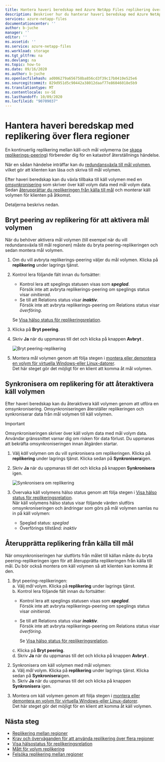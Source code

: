 ```yaml
---
title: Hantera haveri beredskap med Azure NetApp Files replikering över flera regioner | Microsoft Docs
description: Beskriver hur du hanterar haveri beredskap med Azure NetApp Files replikering över flera regioner.
services: azure-netapp-files
documentationcenter: ''
author: b-juche
manager: ''
editor: ''
ms.assetid: ''
ms.service: azure-netapp-files
ms.workload: storage
ms.tgt_pltfrm: na
ms.devlang: na
ms.topic: how-to
ms.date: 09/16/2020
ms.author: b-juche
ms.openlocfilehash: ad006279a656758ba856cd3f39c17b0410e525e6
ms.sourcegitcommit: 829d951d5c90442a38012daaf77e86046018e5b9
ms.translationtype: MT
ms.contentlocale: sv-SE
ms.lasthandoff: 10/09/2020
ms.locfileid: "90709037"
---
```

# <a name="manage-disaster-recovery-using-cross-region-replication"></a>Hantera haveri beredskap med replikering över flera regioner 

En kontinuerlig replikering mellan käll-och mål volymerna (se [skapa replikerings-peering](cross-region-replication-create-peering.md)) förbereder dig för en katastrof återställnings händelse. 

När en sådan händelse inträffar kan du [redundansväxla till mål volymen](#break-replication-peering-to-activate-the-destination-volume), vilket gör att klienten kan läsa och skriva till mål volymen. 

Efter haveri beredskap kan du växla tillbaka till käll volymen med en [omsynkronisering](#resync-replication-to-reactivate-the-source-volume) som skriver över käll volym data med mål volym data.  Sedan [återupprättar du replikeringen från källa till mål](#reestablish-source-to-destination-replication) och monterar käll volymen för klienten på åtkomst. 

Detaljerna beskrivs nedan. 

## <a name="break-replication-peering-to-activate-the-destination-volume"></a>Bryt peering av replikering för att aktivera mål volymen

När du behöver aktivera mål volymen (till exempel när du vill redundansväxla till mål regionen) måste du bryta peering-replikeringen och sedan montera mål volymen.  

1. Om du vill avbryta replikerings-peering väljer du mål volymen. Klicka på **replikering** under lagrings tjänst.  

2.  Kontrol lera följande fält innan du fortsätter:  
    * Kontrol lera att speglings statusen visas som ***speglad***.   
        Försök inte att avbryta replikerings-peering om speglings status visar *oinitierad*.
    * Se till att Relations status visar ***inaktiv***.   
        Försök inte att avbryta replikerings-peering om Relations status visar *överföring*.   

    Se [Visa hälso status för replikeringsrelation](cross-region-replication-display-health-status.md). 

3.  Klicka på **Bryt peering**.  

4.  Skriv **Ja** när du uppmanas till det och klicka på knappen **Avbryt** . 

    ![Bryt peering-replikering](../media/azure-netapp-files/cross-region-replication-break-replication-peering.png)

5.  Montera mål volymen genom att följa stegen i [montera eller demontera en volym för virtuella Windows-eller Linux-datorer](azure-netapp-files-mount-unmount-volumes-for-virtual-machines.md).   
    Det här steget gör det möjligt för en klient att komma åt mål volymen.

## <a name="resync-replication-to-reactivate-the-source-volume"></a>Synkronisera om replikering för att återaktivera käll volymen   

Efter haveri beredskap kan du återaktivera käll volymen genom att utföra en omsynkronisering.  Omsynkroniseringen återställer replikeringen och synkroniserar data från mål volymen till käll volymen.  

> [!IMPORTANT] 
> Omsynkroniseringen skriver över käll volym data med mål volym data.  Användar gränssnittet varnar dig om risken för data förlust. Du uppmanas att bekräfta omsynkroniseringen innan åtgärden startar.

1. Välj *käll* volymen om du vill synkronisera om replikeringen. Klicka på **replikering** under lagrings tjänst. Klicka sedan på **Synkronisera**igen.  

2. Skriv **Ja** när du uppmanas till det och klicka på knappen **Synkronisera** igen. 
 
    ![Synkronisera om replikering](../media/azure-netapp-files/cross-region-replication-resync-replication.png)

3. Övervaka käll volymens hälso status genom att följa stegen i [Visa hälso status för replikeringsrelation](cross-region-replication-display-health-status.md).   
    När käll volymens hälso status visar följande värden slutförs omsynkroniseringen och ändringar som görs på mål volymen samlas nu in på käll volymen:   

    * Speglad status: *speglad*  
    * Överförings tillstånd: *inaktiv*  

## <a name="reestablish-source-to-destination-replication"></a>Återupprätta replikering från källa till mål

När omsynkroniseringen har slutförts från målet till källan måste du bryta peering-replikeringen igen för att återupprätta replikeringen från källa till mål. Du bör också montera om käll volymen så att klienten kan komma åt den.  

1. Bryt peering-replikeringen:  
    a. Välj *mål* volym. Klicka på **replikering** under lagrings tjänst.  
    b. Kontrol lera följande fält innan du fortsätter:   
    * Kontrol lera att speglings statusen visas som ***speglad***.   
    Försök inte att avbryta replikerings-peering om speglings status visar *oinitierad*.  
    * Se till att Relations status visar ***inaktiv***.   
    Försök inte att avbryta replikerings-peering om Relations status visar *överföring*.    

        Se [Visa hälso status för replikeringsrelation](cross-region-replication-display-health-status.md). 

    c. Klicka på **Bryt peering**.   
    d. Skriv **Ja** när du uppmanas till det och klicka på knappen **Avbryt** .  

2. Synkronisera om käll volymen med mål volymen:  
    a. Välj *mål* volym. Klicka på **replikering** under lagrings tjänst. Klicka sedan på **Synkronisera**igen.   
    b. Skriv **Ja** när du uppmanas till det och klicka på knappen **Synkronisera** igen.

3. Montera om käll volymen genom att följa stegen i [montera eller demontera en volym för virtuella Windows-eller Linux-datorer](azure-netapp-files-mount-unmount-volumes-for-virtual-machines.md).  
    Det här steget gör det möjligt för en klient att komma åt käll volymen.

## <a name="next-steps"></a>Nästa steg  

* [Replikering mellan regioner](cross-region-replication-introduction.md)
* [Krav och överväganden för att använda replikering över flera regioner](cross-region-replication-requirements-considerations.md)
* [Visa hälsostatus för replikeringsrelation](cross-region-replication-display-health-status.md)
* [Mått för volym replikering](azure-netapp-files-metrics.md#replication)
* [Felsöka replikering mellan regioner](troubleshoot-cross-region-replication.md)

